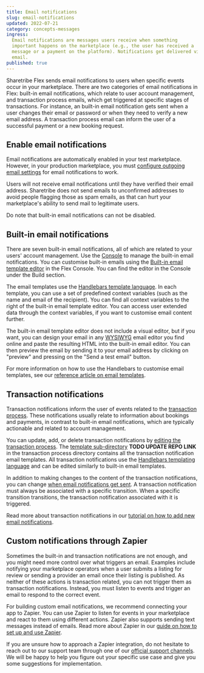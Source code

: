 ```yaml
---
title: Email notifications
slug: email-notifications
updated: 2022-07-21
category: concepts-messages
ingress:
  Email notifications are messages users receive when something
  important happens on the marketplace (e.g., the user has received a
  message or a payment on the platform). Notifications get delivered via
  email.
published: true
---
```


Sharetribe Flex sends email notifications to users when specific events
occur in your marketplace. There are two categories of email
notifications in Flex: built-in email notifications, which relate to
user account management, and transaction process emails, which get
triggered at specific stages of transactions. For instance, an built-in
email notification gets sent when a user changes their email or password
or when they need to verify a new email address. A transaction process
email can inform the user of a successful payment or a new booking
request.

## Enable email notifications

Email notifications are automatically enabled in your test marketplace.
However, in your production marketplace, you must
[configure outgoing email settings](/how-to/set-up-outgoing-email-settings/)
for email notifications to work.

Users will not receive email notifications until they have verified
their email address. Sharetribe does not send emails to unconfirmed
addresses to avoid people flagging those as spam emails, as that can
hurt your marketplace's ability to send mail to legitimate users.

Do note that built-in email notifications can not be disabled.

## Built-in email notifications

There are seven built-in email notifications, all of which are related
to your users' account management. Use the
[Console](https://flex-console.sharetribe.com/) to manage the built-in
email notifications. You can customise built-in emails using the
[Built-in email template editor](https://flex-console.sharetribe.com/email-templates)
in the Flex Console. You can find the editor in the Console under the
Build section.

The email templates use the
[Handlebars template language](/references/email-templates/#handlebars).
In each template, you can use a set of predefined context variables
(such as the name and email of the recipient). You can find all context
variables to the right of the built-in email template editor. You can
access user extended data through the context variables, if you want to
customise email content further.

The built-in email template editor does not include a visual editor, but
if you want, you can design your email in any
[WYSIWYG](https://en.wikipedia.org/wiki/WYSIWYG) email editor you find
online and paste the resulting HTML into the built-in email editor. You
can then preview the email by sending it to your email address by
clicking on "preview" and pressing on the "Send a test email" button.

For more information on how to use the Handlebars to customise email
templates, see our
[reference article on email templates](/references/email-templates/#handlebars).

## Transaction notifications

Transaction notifications inform the user of events related to the
[transaction process](/concepts/transaction-process/). These
notifications usually relate to information about bookings and payments,
in contrast to built-in email notifications, which are typically
actionable and related to account management.

You can update, add, or delete transaction notifications by
[editing the transaction process](/how-to/edit-transaction-process-with-flex-cli/).
The
[template sub-directory](https://github.com/sharetribe/flex-example-processes/tree/master/flex-default-process/templates)
**TODO UPDATE REPO LINK** in the transaction process directory contains
all the transaction notification email templates. All transaction
notifications use the
[Handlebars templating language](/references/email-templates/#handlebars)
and can be edited similarly to built-in email templates.

In addition to making changes to the content of the transaction
notifications, you can change
[when email notifications get sent](/references/transaction-process-time-expressions/).
A transaction notification must always be associated with a specific
transition. When a specific transition transitions, the transaction
notification associated with it is triggered.

Read more about transaction notifications in our
[tutorial on how to add new email notifications](/tutorial/add-new-email-notification/).

## Custom notifications through Zapier

Sometimes the built-in and transaction notifications are not enough, and
you might need more control over what triggers an email. Examples
include notifying your marketplace operators when a user submits a
listing for review or sending a provider an email once their listing is
published. As neither of these actions is transaction related, you can
not trigger them as transaction notifications. Instead, you must listen
to events and trigger an email to respond to the correct event.

For building custom email notifications, we recommend connecting your
app to Zapier. You can use Zapier to listen for events in your
marketplace and react to them using different actions. Zapier also
supports sending text messages instead of emails. Read more about Zapier
in our
[guide on how to set up and use Zapier](/how-to/set-up-and-use-zapier/).

If you are unsure how to approach a Zapier integration, do not hesitate
to reach out to our support team through one of our
[official support channels](https://www.sharetribe.com/support/). We
will be happy to help you figure out your specific use case and give you
some suggestions for implementation.
